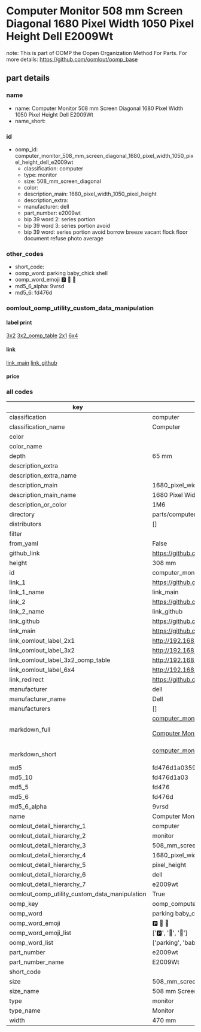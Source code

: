 # Computer Monitor 508 mm Screen Diagonal 1680 Pixel Width 1050 Pixel Height Dell E2009Wt  

note: This is part of OOMP the Oopen Organization Method For Parts. For more details: https://github.com/oomlout/oomp_base

##  part details
  







### name
* name: Computer Monitor 508 mm Screen Diagonal 1680 Pixel Width 1050 Pixel Height Dell E2009Wt
* name_short: 
### id
* oomp_id: computer_monitor_508_mm_screen_diagonal_1680_pixel_width_1050_pixel_height_dell_e2009wt
  * classification: computer
  * type: monitor
  * size: 508_mm_screen_diagonal
  * color: 
  * description_main: 1680_pixel_width_1050_pixel_height
  * description_extra: 
  * manufacturer: dell
  * part_number: e2009wt
  * bip 39 word 2: series portion
  * bip 39 word 3: series portion avoid
  * bip 39 word: series portion avoid borrow breeze vacant flock floor document refuse photo average

### other_codes
* short_code: 
* oomp_word: parking baby_chick shell
* oomp_word_emoji :parking: :baby_chick: :shell:
* md5_6_alpha: 9vrsd
* md5_6: fd476d






### oomlout_oomp_utility_custom_data_manipulation
#### label print
[3x2](http://192.168.1.245:1112/?label=oomp%209vrsd)
[3x2_oomp_table](http://192.168.1.108:1112/?label=oomp%209vrsd)
[2x1](http://192.168.1.242:1112/?label=oomp%209vrsd)
[6x4](http://192.168.1.55:1112/?label=oomp%209vrsd)    

#### link

[link_main](https://github.com/oomlout/oomlout_oomp_version_1_messy/tree/main/parts/computer_monitor_508_mm_screen_diagonal_1680_pixel_width_1050_pixel_height_dell_e2009wt) [link_github](https://github.com/oomlout/oomlout_oomp_version_1_messy/tree/main/parts/computer_monitor_508_mm_screen_diagonal_1680_pixel_width_1050_pixel_height_dell_e2009wt)                             

#### price







### all codes 
| key | value |  
| --- | --- |  
| classification | computer |  
| classification_name | Computer |  
| color |  |  
| color_name |  |  
| depth | 65 mm |  
| description_extra |  |  
| description_extra_name |  |  
| description_main | 1680_pixel_width_1050_pixel_height |  
| description_main_name | 1680 Pixel Width 1050 Pixel Height |  
| description_or_color | 1M6 |  
| directory | parts/computer_monitor_508_mm_screen_diagonal_1680_pixel_width_1050_pixel_height_dell_e2009wt |  
| distributors | [] |  
| filter |  |  
| from_yaml | False |  
| github_link | https://github.com/oomlout/oomlout_oomp_part_src/tree/main/parts/computer_monitor_508_mm_screen_diagonal_1680_pixel_width_1050_pixel_height_dell_e2009wt |  
| height | 308 mm |  
| id | computer_monitor_508_mm_screen_diagonal_1680_pixel_width_1050_pixel_height_dell_e2009wt |  
| link_1 | https://github.com/oomlout/oomlout_oomp_version_1_messy/tree/main/parts/computer_monitor_508_mm_screen_diagonal_1680_pixel_width_1050_pixel_height_dell_e2009wt |  
| link_1_name | link_main |  
| link_2 | https://github.com/oomlout/oomlout_oomp_version_1_messy/tree/main/parts/computer_monitor_508_mm_screen_diagonal_1680_pixel_width_1050_pixel_height_dell_e2009wt |  
| link_2_name | link_github |  
| link_github | https://github.com/oomlout/oomlout_oomp_version_1_messy/tree/main/parts/computer_monitor_508_mm_screen_diagonal_1680_pixel_width_1050_pixel_height_dell_e2009wt |  
| link_main | https://github.com/oomlout/oomlout_oomp_version_1_messy/tree/main/parts/computer_monitor_508_mm_screen_diagonal_1680_pixel_width_1050_pixel_height_dell_e2009wt |  
| link_oomlout_label_2x1 | http://192.168.1.242:1112/?label=oomp%209vrsd |  
| link_oomlout_label_3x2 | http://192.168.1.245:1112/?label=oomp%209vrsd |  
| link_oomlout_label_3x2_oomp_table | http://192.168.1.108:1112/?label=oomp%209vrsd |  
| link_oomlout_label_6x4 | http://192.168.1.55:1112/?label=oomp%209vrsd |  
| link_redirect | https://github.com/oomlout/oomlout_oomp_version_1_messy/tree/main/parts/computer_monitor_508_mm_screen_diagonal_1680_pixel_width_1050_pixel_height_dell_e2009wt |  
| manufacturer | dell |  
| manufacturer_name | Dell |  
| manufacturers | [] |  
| markdown_full | [computer_monitor_508_mm_screen_diagonal_1680_pixel_width_1050_pixel_height_dell_e2009wt](none)<br>[](none)<br>[Computer Monitor 508 Mm Screen Diagonal 1680 Pixel Width 1050 Pixel Height Dell E2009Wt](none)<br><br> |  
| markdown_short | [computer_monitor_508_mm_screen_diagonal_1680_pixel_width_1050_pixel_height_dell_e2009wt](none)<br><br> |  
| md5 | fd476d1a03596b2bc18dc1a0202a1620 |  
| md5_10 | fd476d1a03 |  
| md5_5 | fd476 |  
| md5_6 | fd476d |  
| md5_6_alpha | 9vrsd |  
| name | Computer Monitor 508 mm Screen Diagonal 1680 Pixel Width 1050 Pixel Height Dell E2009Wt |  
| oomlout_detail_hierarchy_1 | computer |  
| oomlout_detail_hierarchy_2 | monitor |  
| oomlout_detail_hierarchy_3 | 508_mm_screen_diagonal |  
| oomlout_detail_hierarchy_4 | 1680_pixel_width_1050 |  
| oomlout_detail_hierarchy_5 | pixel_height |  
| oomlout_detail_hierarchy_6 | dell |  
| oomlout_detail_hierarchy_7 | e2009wt |  
| oomlout_oomp_utility_custom_data_manipulation | True |  
| oomp_key | oomp_computer_monitor_508_mm_screen_diagonal_1680_pixel_width_1050_pixel_height_dell_e2009wt |  
| oomp_word | parking baby_chick shell |  
| oomp_word_emoji | :parking: :baby_chick: :shell: |  
| oomp_word_emoji_list | [':parking:', ':baby_chick:', ':shell:'] |  
| oomp_word_list | ['parking', 'baby_chick', 'shell'] |  
| part_number | e2009wt |  
| part_number_name | E2009Wt |  
| short_code |  |  
| size | 508_mm_screen_diagonal |  
| size_name | 508 mm Screen Diagonal |  
| type | monitor |  
| type_name | Monitor |  
| width | 470 mm |  

